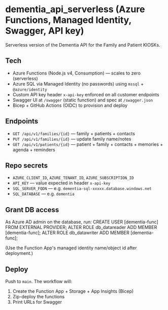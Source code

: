 # dementia_api_serverless (Azure Functions, Managed Identity, Swagger, API key)

Serverless version of the Dementia API for the Family and Patient KIOSKs.

## Tech
- Azure Functions (Node.js v4, Consumption) — scales to zero (serverless)
- Azure SQL via Managed Identity (no passwords) using `mssql` + `@azure/identity`
- Custom API key header `x-api-key` enforced on all customer endpoints
- Swagger UI at `/swagger` (static function) and spec at `/swagger.json`
- Bicep + GitHub Actions (OIDC) to provision and deploy

## Endpoints
- `GET /api/v1/families/{id}` — family + patients + contacts
- `PUT /api/v1/families/{id}` — update family name/notes
- `GET /api/v1/patients/{id}` — patient + family + contacts + memories + agenda + reminders

## Repo secrets
- `AZURE_CLIENT_ID`, `AZURE_TENANT_ID`, `AZURE_SUBSCRIPTION_ID`
- `API_KEY` — value expected in header `x-api-key`
- `SQL_SERVER_FQDN` — e.g. `dementia-sql-xxxxx.database.windows.net`
- `SQL_DATABASE` — e.g. `dementia`

## Grant DB access
As Azure AD admin on the database, run:
CREATE USER [dementia-func] FROM EXTERNAL PROVIDER;
ALTER ROLE db_datareader ADD MEMBER [dementia-func];
ALTER ROLE db_datawriter ADD MEMBER [dementia-func];

(Use the Function App's managed identity name/object id after deployment.)

## Deploy
Push to `main`. The workflow will:
1) Create the Function App + Storage + App Insights (Bicep)
2) Zip-deploy the functions
3) Print URLs for Swagger
